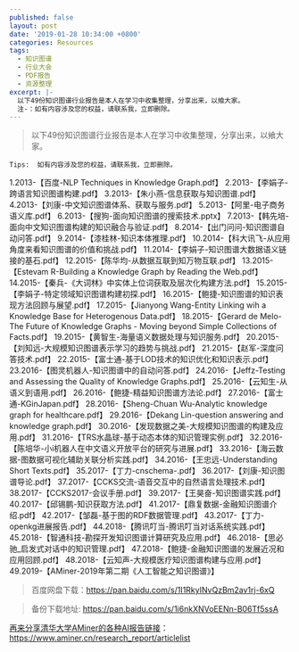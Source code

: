 ```yaml
---
published: false
layout: post
date: '2019-01-28 10:34:00 +0800'
categories: Resources
tags:
  - 知识图谱
  - 行业大会
  - PDF报告
  - 资源整理
excerpt: |-
  以下49份知识图谱行业报告是本人在学习中收集整理，分享出来，以飨大家。
  注-：如有内容涉及您的权益，请联系我，立即删除。
---
```


> 以下49份知识图谱行业报告是本人在学习中收集整理，分享出来，以飨大家。

```
Tips:  如有内容涉及您的权益，请联系我，立即删除。
```

1.2013-【百度-NLP Techniques in Knowledge Graph.pdf】
2.2013-【李娟子-跨语言知识图谱构建.pdf】
3.2013-【朱小燕-信息获取与知识图谱.pdf】
4.2013-【刘康-中文知识图谱体系、获取与服务.pdf】
5.2013-【阿里-电子商务语义库.pdf】
6.2013-【搜狗-面向知识图谱的搜索技术.pptx】
7.2013-【韩先培-面向中文知识图谱构建的知识融合与验证.pdf】
8.2014-【出门问问-知识图谱自动问答.pdf】
9.2014-【漆桂林-知识本体推理.pdf】
10.2014-【科大讯飞-从应用角度来看知识图谱的价值和挑战.pdf】
11.2014-【李娟子-知识图谱大数据语义链接的基石.pdf】
12.2015-【陈华均-从数据互联到知万物互联.pdf】
13.2015-【Estevam R-Building a Knowledge Graph by Reading the Web.pdf】
14.2015-【秦兵-《大词林》中实体上位词获取及层次化构建方法.pdf】
15.2015-【李娟子-特定领域知识图谱构建初探.pdf】
16.2015-【鲍捷-知识图谱的知识表现方法回顾与展望.pdf】
17.2015-【Jianyong Wang-Entity Linking wih a Knowledge Base for Heterogenous Data.pdf】
18.2015-【Gerard de Melo-The Future of Knowledge Graphs - Moving beyond Simple Collections of Facts.pdf】
19.2015-【黄智生-海量语义数据处理与知识服务.pdf】
20.2015-【刘知远-大规模知识图谱表示学习的趋势与挑战.pdf】
21.2015-【赵军-深度问答技术.pdf】
22.2015-【富士通-基于LOD技术的知识优化和知识表示.pdf】
23.2016-【图灵机器人-知识图谱中的自动问答.pdf】
24.2016-【Jeffz-Testing and Assessing the Quality of Knowledge Graphs.pdf】
25.2016-【云知生-从语义到语用.pdf】
26.2016-【鲍捷-精益知识图谱方法论.pdf】
27.2016-【富士通-KGinJapan.pdf】
28.2016-【Sheng-Chuan Wu-Analytic knowledge graph for healthcare.pdf】
29.2016-【Dekang Lin-question answering and knowledge graph.pdf】
30.2016-【发现数据之美-大规模知识图谱的构建及应用.pdf】
31.2016-【TRS水晶球-基于动态本体的知识管理实例.pdf】
32.2016-【陈培华-小i机器人在中文语义开放平台的研究与进展.pdf】
33.2016-【海云数据-图数据可视化辅助关联分析实践.pdf】
34.2016-【王忠远-Understanding Short Texts.pdf】
35.2017-【丁力-cnschema-.pdf】
36.2017-【刘康-知识图谱导论.pdf】
37.2017-【CCKS交流-语音交互中的自然语言处理技术.pdf】
38.2017-【CCKS2017-会议手册.pdf】
39.2017-【王昊奋-知识图谱实践.pdf】
40.2017-【邱锡鹏-知识获取方法.pdf】
41.2017-【鼎复数据-金融知识图谱介绍.pdf】
42.2017-【邹磊-基于图的RDF数据管理.pdf】
43.2017-【丁力-openkg进展报告.pdf】
44.2018-【腾讯叮当-腾讯叮当对话系统实践.pdf】
45.2018-【智通科技-勘探开发知识图谱计算研究及应用.pdf】
46.2018-【思必驰_启发式对话中的知识管理.pdf】
47.2018-【鲍捷-金融知识图谱的发展近况和应用回顾.pdf】
48.2018-【云知声-大规模医疗知识图谱构建与应用.pdf】
49.2019-【AMiner-2019年第二期《人工智能之知识图谱》】

> 百度网盘下载：https://pan.baidu.com/s/1I1RkyINvQzBm2av1rj-6xQ

> 备份下载地址: https://pan.baidu.com/s/1i6nkXNVoEENn-B06Tf5ssA


[再来分享清华大学AMiner的各种AI报告链接](https://www.aminer.cn/research_report/articlelist)：https://www.aminer.cn/research_report/articlelist


 
  
  